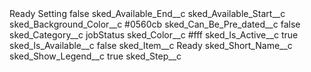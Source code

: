 <?xml version="1.0" encoding="UTF-8"?>
<CustomMetadata xmlns="http://soap.sforce.com/2006/04/metadata" xmlns:xsi="http://www.w3.org/2001/XMLSchema-instance" xmlns:xsd="http://www.w3.org/2001/XMLSchema">
    <label>Ready Setting</label>
    <protected>false</protected>
    <values>
        <field>sked_Available_End__c</field>
        <value xsi:nil="true"/>
    </values>
    <values>
        <field>sked_Available_Start__c</field>
        <value xsi:nil="true"/>
    </values>
    <values>
        <field>sked_Background_Color__c</field>
        <value xsi:type="xsd:string">#0560cb</value>
    </values>
    <values>
        <field>sked_Can_Be_Pre_dated__c</field>
        <value xsi:type="xsd:boolean">false</value>
    </values>
    <values>
        <field>sked_Category__c</field>
        <value xsi:type="xsd:string">jobStatus</value>
    </values>
    <values>
        <field>sked_Color__c</field>
        <value xsi:type="xsd:string">#fff</value>
    </values>
    <values>
        <field>sked_Is_Active__c</field>
        <value xsi:type="xsd:boolean">true</value>
    </values>
    <values>
        <field>sked_Is_Available__c</field>
        <value xsi:type="xsd:boolean">false</value>
    </values>
    <values>
        <field>sked_Item__c</field>
        <value xsi:type="xsd:string">Ready</value>
    </values>
    <values>
        <field>sked_Short_Name__c</field>
        <value xsi:nil="true"/>
    </values>
    <values>
        <field>sked_Show_Legend__c</field>
        <value xsi:type="xsd:boolean">true</value>
    </values>
    <values>
        <field>sked_Step__c</field>
        <value xsi:nil="true"/>
    </values>
</CustomMetadata>

